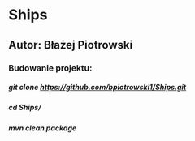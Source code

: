 # Ships

## Autor: Błażej Piotrowski


### Budowanie projektu: 
##### git clone https://github.com/bpiotrowski1/Ships.git
##### cd Ships/
##### mvn clean package 

